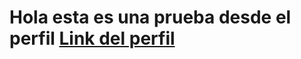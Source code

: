 # Hola esta es una prueba desde el perfil [Link del perfil](https://github.com/MartinArreguinMolina)